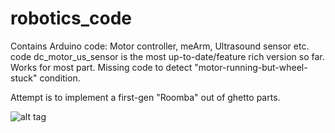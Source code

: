 # robotics_code

Contains Arduino code: Motor controller, meArm, Ultrasound sensor etc. code
dc_motor_us_sensor is the most up-to-date/feature rich version so far. Works for most part. Missing code to detect "motor-running-but-wheel-stuck" condition.

Attempt is to implement a first-gen "Roomba" out of ghetto parts.


![alt tag](https://cloud.githubusercontent.com/assets/716038/15989943/87963004-303b-11e6-820d-34039c523923.jpg)
